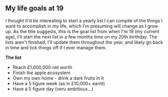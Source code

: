 ## My life goals at 19

I thought it'd be interesting to start a yearly list I can compile of the things I want to accomplish in my life, which I'm presuming will change as I grow up.  As the title suggests, this is the goal list from when I'm 19 (my current age), I'll start the next list in a few months time on my 20th birthday.  The lists aren't finished, I'll update them throughout the year, and likely go back in time and tick things off if I ever manage them.

**The list**
-   Reach £1,000,000 net worth
-   Finish the apple ecosystem
-   Own my own home - drink a dark fruits in it
-   Have a 5 figure week (as in £10,000+ earnt)
-   Have a 5 figure day (veru ambitious...)
